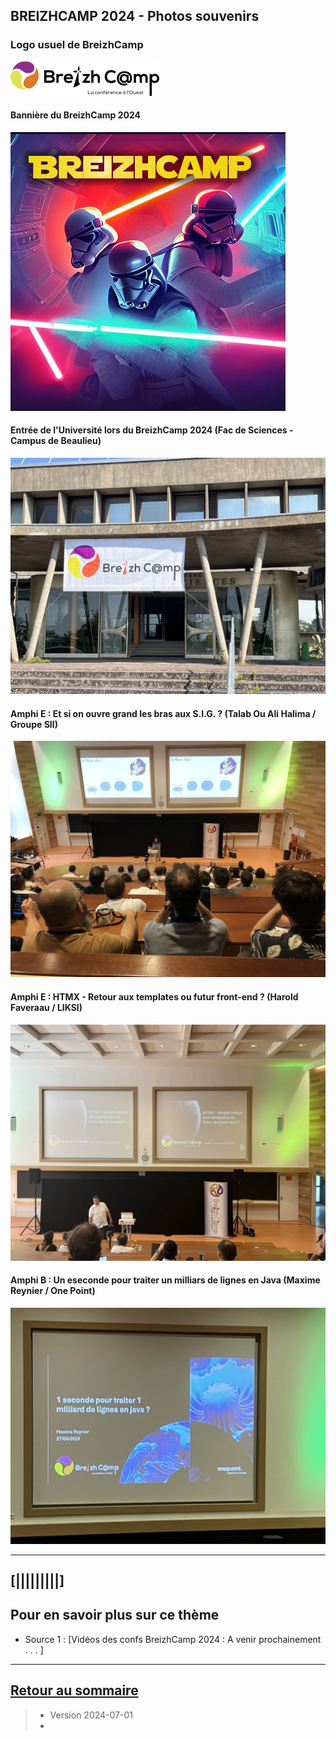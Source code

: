 ## BREIZHCAMP 2024 - Photos souvenirs

### Logo usuel de BreizhCamp
![Photo001](../illustrim/Photos/logo-BreizhCamp.png)

#### Bannière du BreizhCamp 2024
![Photo002](../illustrim/Photos/BZHCamp2024/breizhcamp-2024.png)

#### Entrée de l'Université lors du BreizhCamp 2024 (Fac de Sciences - Campus de Beaulieu)
![Photo003](../illustrim/Photos/BZHCamp2024/Entree_BZHCamp.jpg)


#### Amphi E : Et si on ouvre grand les bras aux S.I.G. ? (Talab Ou Ali Halima /  Groupe SII)
![Photo011](../illustrim/Photos/BZHCamp2024/Amphi-conf-SIG.jpg)

#### Amphi E : HTMX - Retour aux templates ou futur front-end ? (Harold Faveraau /  LIKSI)
![Photo012](../illustrim/Photos/BZHCamp2024/Amphi-E_Externatic.jpg)

#### Amphi B : Un eseconde pour traiter un milliars de lignes en Java (Maxime Reynier /  One Point)
![Photo013](../illustrim/Photos/BZHCamp2024/Conf_Tech_BZHCamp.jpg)











---

## [|||||||||] 
>
## Pour en savoir plus sur ce thème

- Source 1 : [Vidéos des confs BreizhCamp 2024 : A venir prochainement . . . ]

---

## [Retour au sommaire](https://dcn-prof.github.io/breizhdataclub/)
  
>

>  *  Version 2024-07-01
>  *  
